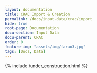 ```yaml
---
layout: documentation
title: CRAC Import & Creation
permalink: /docs/input-data/crac/import
hide: true
root-page: Documentation
docu-section: Input Data
docu-parent: CRAC
order: 0
feature-img: "assets/img/farao3.jpg"
tags: [Docs, Data]
---
```


{% include /under_construction.html %}